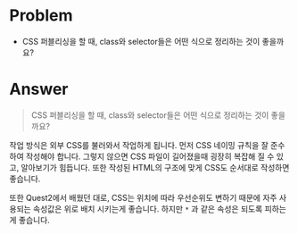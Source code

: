 # Problem

- CSS 퍼블리싱을 할 때, class와 selector들은 어떤 식으로 정리하는 것이 좋을까요?

# Answer

> CSS 퍼블리싱을 할 때, class와 selector들은 어떤 식으로 정리하는 것이 좋을까요?

작업 방식은 외부 CSS를 불러와서 작업하게 됩니다. 먼저 CSS 네이밍 규칙을 잘 준수하여 작성해야 합니다. 그렇지 않으면 CSS 파일이 길어졌을때 굉장히 복잡해 질 수 있고, 알아보기가 힘듭니다. 또한 작성된 HTML의 구조에 맞게 CSS도 순서대로 작성하면 좋습니다.

또한 Quest2에서 배웠던 대로, CSS는 위치에 따라 우선순위도 변하기 때문에 자주 사용되는 속성값은 위로 배치 시키는게 좋습니다. 하지만 `*` 과 같은 속성은 되도록 피하는게 좋습니다.